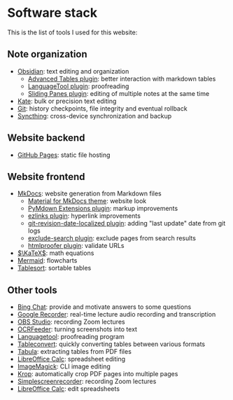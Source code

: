 # Software stack

This is the list of tools I used for this website:

## Note organization
- [Obsidian](https://obsidian.md/): text editing and organization
    - [Advanced Tables plugin](https://github.com/tgrosinger/advanced-tables-obsidian): better interaction with markdown tables
    - [LanguageTool plugin](https://github.com/Clemens-E/obsidian-languagetool-plugin): proofreading
    - [Sliding Panes plugin](https://github.com/deathau/sliding-panes-obsidian): editing of multiple notes at the same time
- [Kate](https://apps.kde.org/kate/): bulk or precision text editing
- [Git](https://git-scm.com/): history checkpoints, file integrity and eventual rollback
- [Syncthing](https://syncthing.net/): cross-device synchronization and backup

## Website backend
- [GitHub Pages](https://pages.github.com/): static file hosting
<!--
- [Arch Linux ARM](https://archlinuxarm.org/): server operating system
- [nginx](https://nginx.org/en/): web server
- [Isso](https://posativ.org/isso/): comment server
-->

## Website frontend
- [MkDocs](https://www.mkdocs.org/): website generation from Markdown files
    - [Material for MkDocs theme](https://squidfunk.github.io/mkdocs-material/): website look
    - [PyMdown Extensions plugin](https://facelessuser.github.io/pymdown-extensions/): markup improvements
    - [ezlinks plugin](https://github.com/orbikm/mkdocs-ezlinks-plugin/): hyperlink improvements
    - [git-revision-date-localized plugin](https://github.com/timvink/mkdocs-git-revision-date-localized-plugin): adding "last update" date from git logs
    - [exclude-search plugin](https://github.com/chrieke/mkdocs-exclude-search/): exclude pages from search results
    - [htmlproofer plugin](https://github.com/manuzhang/mkdocs-htmlproofer-plugin/): validate URLs
- [$\KaTeX$](https://katex.org/): math equations
- [Mermaid](https://mermaid-js.github.io/mermaid/): flowcharts
- [Tablesort](https://github.com/tristen/tablesort/): sortable tables

## Other tools
- [Bing Chat](https://chat.bing.com/): provide and motivate answers to some questions
- [Google Recorder](https://recorder.withgoogle.com/): real-time lecture audio recording and transcription
- [OBS Studio](https://obsproject.com/): recording Zoom lectures
- [OCRFeeder](https://wiki.gnome.org/action/show/Apps/OCRFeeder): turning screenshots into text
- [Languagetool](https://languagetool.org/): proofreading program
- [Tableconvert](https://tableconvert.com/): quickly converting tables between various formats
- [Tabula](https://tabula.technology/): extracting tables from PDF files
- [LibreOffice Calc](https://www.libreoffice.org/discover/calc/): spreadsheet editing
- [ImageMagick](https://imagemagick.org/): CLI image editing
- [Krop](http://arminstraub.com/software/krop): automatically crop PDF pages into multiple pages
- [Simplescreenrecorder](http://www.maartenbaert.be/simplescreenrecorder/): recording Zoom lectures
- [LibreOffice Calc](https://www.libreoffice.org/discover/calc/): edit spreadsheets


